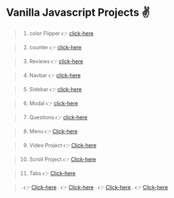 # Vanilla Javascript Projects ✌

> 01. color Flipper   👉 [click-here](./Vanilla%20javascript%20course/01.%20Color%20Flipper/) 

> 02. counter   👉 [click-here](./Vanilla%20javascript%20course/02.%20Counter/)


> 03. Reviews 👉 [click-here](./Vanilla%20javascript%20course/03.%20Reviews/)

> 04. Navbar 👉 [click-here](./Vanilla%20javascript%20course/04.%20Navbar/)

> 05. Sidebar 👉 [click-here](./Vanilla%20javascript%20course/05.%20Sidebar/)

> 06. Modal 👉 [click-here](./Vanilla%20javascript%20course/06.%20Modal/)

> 07. Questions 👉 [click-here](./Vanilla%20javascript%20course/07.%20Questions/)

> 08. Menu 👉 [Click-here](./Vanilla%20javascript%20course/08.%20Menu/)

> 09. Video Project  👉 [Click-here](./Vanilla%20javascript%20course/09.%20video%20Project/)

> 10. Scroll Project  👉 [Click-here](./Vanilla%20javascript%20course/10.%20Scroll%20project/)

> 11. Tabs  👉 [Click-here](./Vanilla%20javascript%20course/11.%20Tabs/)

> .  👉 [Click-here]()
> .  👉 [Click-here]()
> .  👉 [Click-here]()
> .  👉 [Click-here]()




